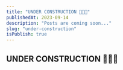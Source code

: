 ```yaml
---
title: "UNDER CONSTRUCTION 🔧🚧👷"
publishedAt: 2023-09-14
description: "Posts are coming soon..."
slug: "under-construction"
isPublish: true
---
```


## UNDER CONSTRUCTION 🔧🚧👷
